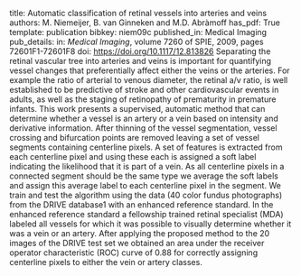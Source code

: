 title: Automatic classification of retinal vessels into arteries and veins
authors: M. Niemeijer, B. van Ginneken and M.D. Abràmoff
has_pdf: True
template: publication
bibkey: niem09c
published_in: Medical Imaging
pub_details: in: <i>Medical Imaging</i>, volume 7260 of SPIE, 2009, pages 72601F1-72601F8
doi: https://doi.org/10.1117/12.813826
Separating the retinal vascular tree into arteries and veins is important for quantifying vessel changes that preferentially affect either the veins or the arteries. For example the ratio of arterial to venous diameter, the retinal a/v ratio, is well established to be predictive of stroke and other cardiovascular events in adults, as well as the staging of retinopathy of prematurity in premature infants. This work presents a supervised, automatic method that can determine whether a vessel is an artery or a vein based on intensity and derivative information. After thinning of the vessel segmentation, vessel crossing and bifurcation points are removed leaving a set of vessel segments containing centerline pixels. A set of features is extracted from each centerline pixel and using these each is assigned a soft label indicating the likelihood that it is part of a vein. As all centerline pixels in a connected segment should be the same type we average the soft labels and assign this average label to each centerline pixel in the segment. We train and test the algorithm using the data (40 color fundus photographs) from the DRIVE database1 with an enhanced reference standard. In the enhanced reference standard a fellowship trained retinal specialist (MDA) labeled all vessels for which it was possible to visually determine whether it was a vein or an artery. After applying the proposed method to the 20 images of the DRIVE test set we obtained an area under the receiver operator characteristic (ROC) curve of 0.88 for correctly assigning centerline pixels to either the vein or artery classes.

